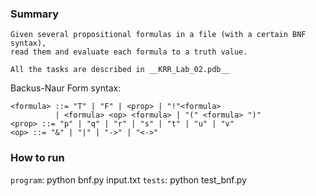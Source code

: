 ### Summary

	Given several propositional formulas in a file (with a certain BNF syntax), 
	read them and evaluate each formula to a truth value.

	All the tasks are described in __KRR_Lab_02.pdb__

Backus-Naur Form syntax:

```
<formula> ::= "T" | "F" | <prop> | "!"<formula>
	      | <formula> <op> <formula> | "(" <formula> ")"
<prop> ::= "p" | "q" | "r" | "s" | "t" | "u" | "v"
<op> ::= "&" | "|" | "->" | "<->"
```

### How to run

`program`: python bnf.py input.txt
`tests`: python test_bnf.py
